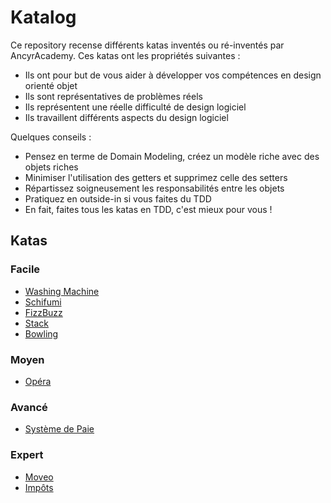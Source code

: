 # Katalog

Ce repository recense différents katas inventés ou ré-inventés par AncyrAcademy.
Ces katas ont les propriétés suivantes :

- Ils ont pour but de vous aider à développer vos compétences en design orienté objet
- Ils sont représentatives de problèmes réels
- Ils représentent une réelle difficulté de design logiciel
- Ils travaillent différents aspects du design logiciel

Quelques conseils : 
- Pensez en terme de Domain Modeling, créez un modèle riche avec des objets riches
- Minimiser l'utilisation des getters et supprimez celle des setters
- Répartissez soigneusement les responsabilités entre les objets
- Pratiquez en outside-in si vous faites du TDD
- En fait, faites tous les katas en TDD, c'est mieux pour vous !


## Katas
### Facile

- [Washing Machine](easy/washing-machine/README.md)
- [Schifumi](easy/schifumi/README.md)
- [FizzBuzz](easy/fizzbuzz/README.md)
- [Stack](easy/stack/README.md)
- [Bowling](easy/bowling/README.md)

### Moyen

- [Opéra](medium/opera/README.md)

### Avancé

- [Système de Paie](advanced/payroll/README.md)

### Expert

- [Moveo](expert/moveo/README.md)
- [Impôts](expert/impots/README.md)
